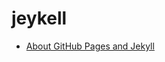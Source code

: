 # jeykell

* [About GitHub Pages and Jekyll](https://docs.github.com/en/pages/setting-up-a-github-pages-site-with-jekyll/about-github-pages-and-jekyll)
